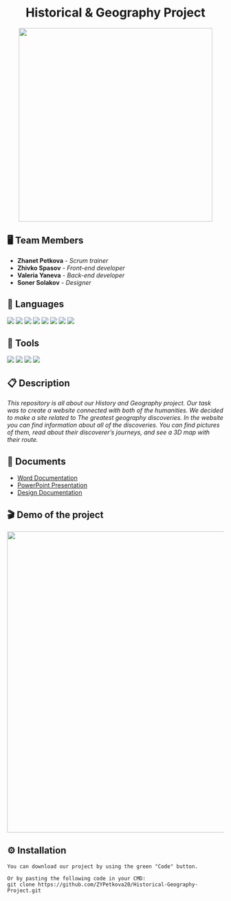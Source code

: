 <h1 align="center">Historical & Geography Project</h1>
<p align="center">
<img src="https://cdn.discordapp.com/attachments/715634535148027966/949723300593033256/Main_logo.png" width="450px">
</p>

## 🖥 Team Members
* **Zhanet Petkova** - *Scrum trainer* 
* **Zhivko Spasov** - *Front-end developer* 
* **Valeria Yaneva** - *Back-end developer* 
* **Soner Solakov** - *Designer* 

## 🚀 Languages 

<p align="left"> 
    <img src="https://img.icons8.com/color/48/000000/html-5.png"/> 
    <img src="https://img.icons8.com/color/48/000000/sass.png"/>
    <img src="https://img.icons8.com/color/48/000000/javascript--v1.png"/>
    <img src="https://img.icons8.com/windows/48/fa314a/gulp.png"/>
    <img src="https://cdn.discordapp.com/attachments/715634535148027966/949732605455118336/Post-css-4.png"/>
    <img src="https://cdn.discordapp.com/attachments/715634535148027966/949733918913986641/AOS_Cut.png"/>
    <img src="https://img.icons8.com/color/48/000000/npm.png"/>
    <img src="https://cdn.discordapp.com/attachments/715634535148027966/954792786295681096/babel.png"/>
     

  ## 🔧 Tools 
  <p align="left"> 
    <img src="https://img.icons8.com/color/48/000000/visual-studio-code-2019.png"/>
    <img src="https://img.icons8.com/color/48/000000/figma--v1.png"/>
    <img src="https://img.icons8.com/color/48/000000/git.png"/>
    <img src="https://img.icons8.com/fluency/48/000000/adobe-photoshop.png"/>
      
 ## 📋 Description
    
*This repository is all about our History and Geography project. Our task was to create a website connected with both of the humanities. We decided to make a site related to The greatest geography discoveries. In the website you can find information about all of the discoveries. You can find pictures of them, read about their discoverer’s journeys, and see a 3D map with their route.*   
      
 ## 📄 Documents
      
- [Word Documentation](https://codingburgas-my.sharepoint.com/:w:/g/personal/sysolakov20_codingburgas_bg/EbVJJMJHvAFLl7hX-e8m6IMBDULhAsUT_3YhBrngkOruqQ?e=H3CfLV)
- [PowerPoint Presentation](https://codingburgas-my.sharepoint.com/:p:/g/personal/sysolakov20_codingburgas_bg/EXv395rgGdpHqVZFLU5n2vEB0z7IRLcUZEfh0oayBEjgaQ?e=SzXvfj)
- [Design Documentation](https://codingburgas-my.sharepoint.com/:b:/g/personal/sysolakov20_codingburgas_bg/EVNvugMhCoxIr35jKeKSuxcBf0iWpWsszUG491FtHGVVSQ?e=waZLoe)
      
## 🎬 Demo of the project 

<p align="center">
<img src="https://cdn.discordapp.com/attachments/715634535148027966/951518957842599997/Silver_24inch_iMac_Mockup_2.png" width = "700px" >
</p>

## ⚙ Installation
```
You can download our project by using the green "Code" button.

Or by pasting the following code in your CMD:
git clone https://github.com/ZYPetkova20/Historical-Geography-Project.git
```
   
